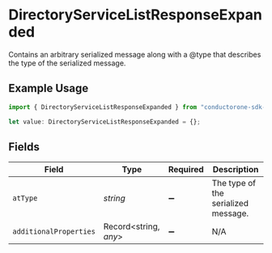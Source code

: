 # DirectoryServiceListResponseExpanded

Contains an arbitrary serialized message along with a @type that describes the type of the serialized message.

## Example Usage

```typescript
import { DirectoryServiceListResponseExpanded } from "conductorone-sdk-typescript/sdk/models/shared";

let value: DirectoryServiceListResponseExpanded = {};
```

## Fields

| Field                               | Type                                | Required                            | Description                         |
| ----------------------------------- | ----------------------------------- | ----------------------------------- | ----------------------------------- |
| `atType`                            | *string*                            | :heavy_minus_sign:                  | The type of the serialized message. |
| `additionalProperties`              | Record<string, *any*>               | :heavy_minus_sign:                  | N/A                                 |